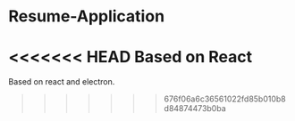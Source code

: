# Resume-Application
<<<<<<< HEAD
Based on React
=======
Based on react and electron.
>>>>>>> 676f06a6c36561022fd85b010b8d84874473b0ba
